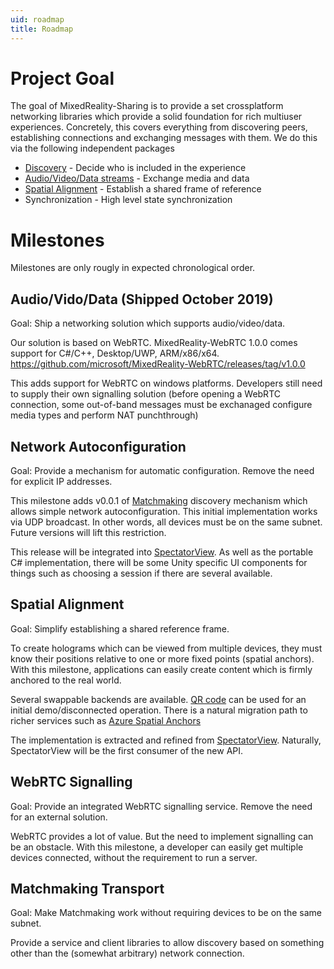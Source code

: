 ```yaml
---
uid: roadmap
title: Roadmap
---
```

# Project Goal

The goal of MixedReality-Sharing is to provide a set crossplatform networking libraries which provide a solid foundation for rich multiuser experiences. Concretely, this covers everything from discovering peers, establishing connections and exchanging messages with them. We do this via the following independent packages

* [Discovery](xref:Microsoft.MixedReality.Sharing.Matchmaking) - Decide who is included in the experience
* [Audio/Video/Data streams](https://microsoft.github.io/MixedReality-WebRTC/) - Exchange media and data
* [Spatial Alignment](xref:Microsoft.MixedReality.Sharing.SpatialAlignment) - Establish a shared frame of reference
* Synchronization - High level state synchronization


# Milestones

Milestones are only rougly in expected chronological order.

## Audio/Vido/Data (Shipped October 2019)

Goal: Ship a networking solution which supports audio/video/data.

Our solution is based on WebRTC. MixedReality-WebRTC 1.0.0 comes support for C#/C++, Desktop/UWP, ARM/x86/x64. https://github.com/microsoft/MixedReality-WebRTC/releases/tag/v1.0.0

This adds support for WebRTC on windows platforms. Developers still need to supply their own signalling solution (before opening a WebRTC connection, some out-of-band messages must be exchanaged configure media types and perform NAT punchthrough)

## Network Autoconfiguration

Goal: Provide a mechanism for automatic configuration. Remove the need for explicit IP addresses.

This milestone adds v0.0.1 of [Matchmaking](xref:Microsoft.MixedReality.Sharing.Matchmaking) discovery mechanism which allows simple network autoconfiguration. This initial implementation works via UDP broadcast. In other words, all devices must be on the same subnet. Future versions will lift this restriction.

This release will be integrated into [SpectatorView](https://microsoft.github.io/MixedReality-SpectatorView/). As well as the portable C# implementation, there will be some Unity specific UI components for things such as choosing a session if there are several available.

## Spatial Alignment

Goal: Simplify establishing a shared reference frame.

To create holograms which can be viewed from multiple devices, they must know their positions relative to one or more fixed points (spatial anchors). With this milestone, applications can easily create content which is firmly anchored to the real world.

Several swappable backends are available. [QR code](https://en.wikipedia.org/wiki/QR_code) can be used for an initial demo/disconnected operation. There is a natural migration path to richer services such as [Azure Spatial Anchors](https://azure.microsoft.com/en-us/services/spatial-anchors/)

The implementation is extracted and refined from [SpectatorView](https://microsoft.github.io/MixedReality-SpectatorView/). Naturally, SpectatorView will be the first consumer of the new API.

## WebRTC Signalling

Goal: Provide an integrated WebRTC signalling service. Remove the need for an external solution.

WebRTC provides a lot of value. But the need to implement signalling can be an obstacle. With this milestone, a developer can easily get multiple devices connected, without the requirement to run a server.

## Matchmaking Transport

Goal: Make Matchmaking work without requiring devices to be on the same subnet.

Provide a service and client libraries to allow discovery based on something other than the (somewhat arbitrary) network connection.
